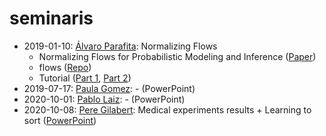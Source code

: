 # seminaris

- 2019-01-10: [Álvaro Parafita](https://github.com/aparafita/flow): Normalizing Flows 
  - Normalizing Flows for Probabilistic Modeling and Inference ([Paper](https://arxiv.org/abs/1912.02762))
  - flows ([Repo](https://github.com/aparafita/flow))
  - Tutorial ([Part 1](https://blog.evjang.com/2018/01/nf1.html), [Part 2](https://blog.evjang.com/2018/01/nf2.html))
- 2019-07-17: [Paula Gomez](https://github.com/paulagd): - (PowerPoint)
- 2020-10-01: [Pablo Laiz](https://github.com/laizpablo/): - (PowerPoint)
- 2020-10-08: [Pere Gilabert](https://github.com/perecasxiru): Medical experiments results + Learning to sort ([PowerPoint](https://github.com/DataScienceUB/seminaris/blob/main/2020-10-08/WebAppResults_LearingToSort.pptx))
